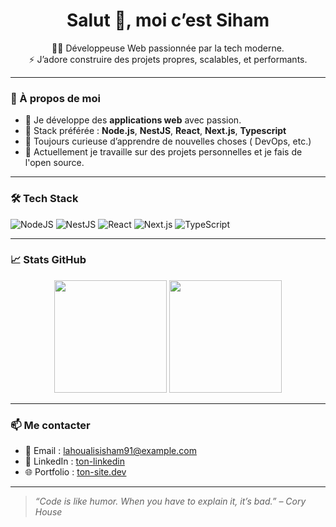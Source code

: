 <h1 align="center">Salut 👋, moi c’est Siham</h1>

<p align="center">
  🧑‍💻 Développeuse Web passionnée par la tech moderne. <br/>
  ⚡ J’adore construire des projets propres, scalables, et performants. 
</p>

---

### 🚀 À propos de moi

- 🔭 Je développe des **applications web** avec passion.
- 🧠 Stack préférée : **Node.js**, **NestJS**, **React**, **Next.js**,  **Typescript**
- 💬 Toujours curieuse d’apprendre de nouvelles choses ( DevOps, etc.)
- 🌱 Actuellement je travaille sur des projets personnelles et je fais de l'open source.

---

### 🛠️ Tech Stack

![NodeJS](https://img.shields.io/badge/-Node.js-339933?style=flat&logo=nodedotjs&logoColor=white)
![NestJS](https://img.shields.io/badge/-NestJS-E0234E?style=flat&logo=nestjs&logoColor=white)
![React](https://img.shields.io/badge/-React-61DAFB?style=flat&logo=react&logoColor=white)
![Next.js](https://img.shields.io/badge/-Next.js-000000?style=flat&logo=nextdotjs&logoColor=white)
![TypeScript](https://img.shields.io/badge/-TypeScript-007ACC?style=flat&logo=typescript&logoColor=white)

---

### 📈 Stats GitHub

<p align="center">
  <img src="https://github-readme-stats.vercel.app/api?username=TON_USERNAME&show_icons=true&theme=radical" height="180" />
  <img src="https://github-readme-stats.vercel.app/api/top-langs/?username=TON_USERNAME&layout=compact&theme=radical" height="180" />
</p>

---

### 📫 Me contacter

- 📧 Email : [lahoualisisham91@example.com](mailto:ton.email@example.com)
- 💼 LinkedIn : [ton-linkedin](https://www.linkedin.com/in/ton-linkedin/)
- 🌐 Portfolio : [ton-site.dev](https://ton-site.dev)

---

> *“Code is like humor. When you have to explain it, it’s bad.” – Cory House*


 
 

